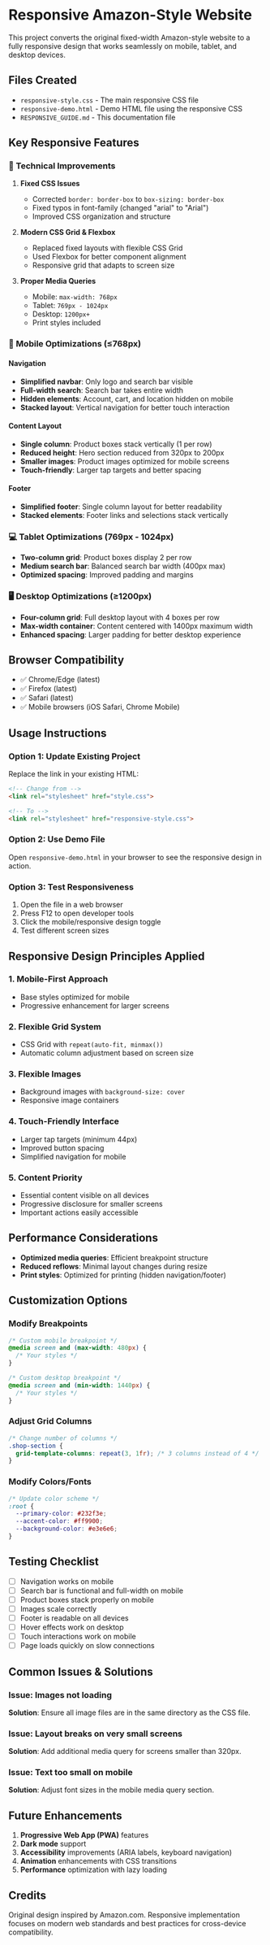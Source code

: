 # Responsive Amazon-Style Website

This project converts the original fixed-width Amazon-style website to a fully responsive design that works seamlessly on mobile, tablet, and desktop devices.

## Files Created

- `responsive-style.css` - The main responsive CSS file
- `responsive-demo.html` - Demo HTML file using the responsive CSS
- `RESPONSIVE_GUIDE.md` - This documentation file

## Key Responsive Features

### 🔧 Technical Improvements

1. **Fixed CSS Issues**
   - Corrected `border: border-box` to `box-sizing: border-box`
   - Fixed typos in font-family (changed "arial" to "Arial")
   - Improved CSS organization and structure

2. **Modern CSS Grid & Flexbox**
   - Replaced fixed layouts with flexible CSS Grid
   - Used Flexbox for better component alignment
   - Responsive grid that adapts to screen size

3. **Proper Media Queries**
   - Mobile: `max-width: 768px`
   - Tablet: `769px - 1024px`
   - Desktop: `1200px+`
   - Print styles included

### 📱 Mobile Optimizations (≤768px)

#### Navigation
- **Simplified navbar**: Only logo and search bar visible
- **Full-width search**: Search bar takes entire width
- **Hidden elements**: Account, cart, and location hidden on mobile
- **Stacked layout**: Vertical navigation for better touch interaction

#### Content Layout
- **Single column**: Product boxes stack vertically (1 per row)
- **Reduced height**: Hero section reduced from 320px to 200px
- **Smaller images**: Product images optimized for mobile screens
- **Touch-friendly**: Larger tap targets and better spacing

#### Footer
- **Simplified footer**: Single column layout for better readability
- **Stacked elements**: Footer links and selections stack vertically

### 💻 Tablet Optimizations (769px - 1024px)

- **Two-column grid**: Product boxes display 2 per row
- **Medium search bar**: Balanced search bar width (400px max)
- **Optimized spacing**: Improved padding and margins

### 🖥️ Desktop Optimizations (≥1200px)

- **Four-column grid**: Full desktop layout with 4 boxes per row
- **Max-width container**: Content centered with 1400px maximum width
- **Enhanced spacing**: Larger padding for better desktop experience

## Browser Compatibility

- ✅ Chrome/Edge (latest)
- ✅ Firefox (latest)
- ✅ Safari (latest)
- ✅ Mobile browsers (iOS Safari, Chrome Mobile)

## Usage Instructions

### Option 1: Update Existing Project
Replace the link in your existing HTML:
```html
<!-- Change from -->
<link rel="stylesheet" href="style.css">

<!-- To -->
<link rel="stylesheet" href="responsive-style.css">
```

### Option 2: Use Demo File
Open `responsive-demo.html` in your browser to see the responsive design in action.

### Option 3: Test Responsiveness
1. Open the file in a web browser
2. Press F12 to open developer tools
3. Click the mobile/responsive design toggle
4. Test different screen sizes

## Responsive Design Principles Applied

### 1. **Mobile-First Approach**
- Base styles optimized for mobile
- Progressive enhancement for larger screens

### 2. **Flexible Grid System**
- CSS Grid with `repeat(auto-fit, minmax())`
- Automatic column adjustment based on screen size

### 3. **Flexible Images**
- Background images with `background-size: cover`
- Responsive image containers

### 4. **Touch-Friendly Interface**
- Larger tap targets (minimum 44px)
- Improved button spacing
- Simplified navigation for mobile

### 5. **Content Priority**
- Essential content visible on all devices
- Progressive disclosure for smaller screens
- Important actions easily accessible

## Performance Considerations

- **Optimized media queries**: Efficient breakpoint structure
- **Reduced reflows**: Minimal layout changes during resize
- **Print styles**: Optimized for printing (hidden navigation/footer)

## Customization Options

### Modify Breakpoints
```css
/* Custom mobile breakpoint */
@media screen and (max-width: 480px) {
  /* Your styles */
}

/* Custom desktop breakpoint */
@media screen and (min-width: 1440px) {
  /* Your styles */
}
```

### Adjust Grid Columns
```css
/* Change number of columns */
.shop-section {
  grid-template-columns: repeat(3, 1fr); /* 3 columns instead of 4 */
}
```

### Modify Colors/Fonts
```css
/* Update color scheme */
:root {
  --primary-color: #232f3e;
  --accent-color: #ff9900;
  --background-color: #e3e6e6;
}
```

## Testing Checklist

- [ ] Navigation works on mobile
- [ ] Search bar is functional and full-width on mobile
- [ ] Product boxes stack properly on mobile
- [ ] Images scale correctly
- [ ] Footer is readable on all devices
- [ ] Hover effects work on desktop
- [ ] Touch interactions work on mobile
- [ ] Page loads quickly on slow connections

## Common Issues & Solutions

### Issue: Images not loading
**Solution**: Ensure all image files are in the same directory as the CSS file.

### Issue: Layout breaks on very small screens
**Solution**: Add additional media query for screens smaller than 320px.

### Issue: Text too small on mobile
**Solution**: Adjust font sizes in the mobile media query section.

## Future Enhancements

1. **Progressive Web App (PWA)** features
2. **Dark mode** support
3. **Accessibility** improvements (ARIA labels, keyboard navigation)
4. **Animation** enhancements with CSS transitions
5. **Performance** optimization with lazy loading

## Credits

Original design inspired by Amazon.com. Responsive implementation focuses on modern web standards and best practices for cross-device compatibility.